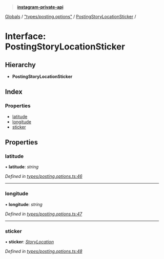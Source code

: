 > **[instagram-private-api](../README.md)**

[Globals](../globals.md) / ["types/posting.options"](../modules/_types_posting_options_.md) / [PostingStoryLocationSticker](_types_posting_options_.postingstorylocationsticker.md) /

# Interface: PostingStoryLocationSticker

## Hierarchy

* **PostingStoryLocationSticker**

## Index

### Properties

* [latitude](_types_posting_options_.postingstorylocationsticker.md#latitude)
* [longitude](_types_posting_options_.postingstorylocationsticker.md#longitude)
* [sticker](_types_posting_options_.postingstorylocationsticker.md#sticker)

## Properties

###  latitude

• **latitude**: *string*

*Defined in [types/posting.options.ts:46](https://github.com/Nerixyz/instagram-private-api/blob/e5037ee/src/types/posting.options.ts#L46)*

___

###  longitude

• **longitude**: *string*

*Defined in [types/posting.options.ts:47](https://github.com/Nerixyz/instagram-private-api/blob/e5037ee/src/types/posting.options.ts#L47)*

___

###  sticker

• **sticker**: *[StoryLocation](_types_media_configure_story_options_.storylocation.md)*

*Defined in [types/posting.options.ts:48](https://github.com/Nerixyz/instagram-private-api/blob/e5037ee/src/types/posting.options.ts#L48)*